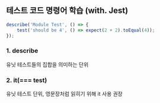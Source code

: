 ## 테스트 코드 명령어 학습 (with. Jest)

```Javascript
describe('Module Test', () => {
    test('should be 4', () => expect(2 + 2).toEqual(4));
});

```

### 1. describe

유닛 테스트들의 집합을 의미하는 단위

### 2. it(=== test)

유닛 테스트 단위, 영문장처럼 읽히기 위해 it 사용 권장
